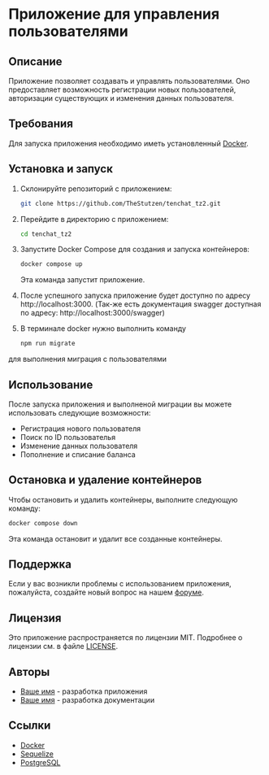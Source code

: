# Приложение для управления пользователями

## Описание

Приложение позволяет создавать и управлять пользователями. Оно предоставляет возможность регистрации новых пользователей, авторизации существующих и изменения данных пользователя.

## Требования

Для запуска приложения необходимо иметь установленный [Docker](https://www.docker.com/).

## Установка и запуск

1. Склонируйте репозиторий с приложением:

   ```bash
   git clone https://github.com/TheStutzen/tenchat_tz2.git
   ```

2. Перейдите в директорию с приложением:

   ```bash
   cd tenchat_tz2
   ```

3. Запустите Docker Compose для создания и запуска контейнеров:

   ```bash
   docker compose up
   ```

   Эта команда запустит приложение.

4. После успешного запуска приложение будет доступно по адресу http://localhost:3000. (Так-же есть документация swagger доступная по адресу: http://localhost:3000/swagger)

5. В терминале docker нужно выполнить команду 

    ```bash
    npm run migrate
    ```

 для выполнения миграция с пользователями

## Использование

После запуска приложения и выполненой миграции вы можете использовать следующие возможности:

- Регистрация нового пользователя
- Поиск по ID пользователья
- Изменение данных пользователя
- Пополнение и списание баланса

## Остановка и удаление контейнеров

Чтобы остановить и удалить контейнеры, выполните следующую команду:

```bash
docker compose down
```

Эта команда остановит и удалит все созданные контейнеры.

## Поддержка

Если у вас возникли проблемы с использованием приложения, пожалуйста, создайте новый вопрос на нашем [форуме](https://forum.example.com).

## Лицензия

Это приложение распространяется по лицензии MIT. Подробнее о лицензии см. в файле [LICENSE](LICENSE).

## Авторы

- [Ваше имя](https://github.com/TheStutzen) - разработка приложения
- [Ваше имя](https://github.com/TheStutzen) - разработка документации

## Ссылки

- [Docker](https://www.docker.com/)
- [Sequelize](https://sequelize.org/)
- [PostgreSQL](https://www.postgresql.org/)